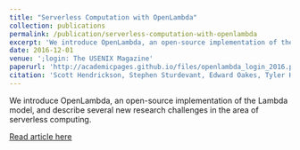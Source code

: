 ```yaml
---
title: "Serverless Computation with OpenLambda"
collection: publications
permalink: /publication/serverless-computation-with-openlambda
excerpt: 'We introduce OpenLambda, an open-source implementation of the Lambda model, and describe several new research challenges in the area of serverless computing.'
date: 2016-12-01
venue: ';login: The USENIX Magazine'
paperurl: 'http://academicpages.github.io/files/openlambda_login_2016.pdf'
citation: 'Scott Hendrickson, Stephen Sturdevant, Edward Oakes, Tyler Harter, Venkateshwaran Venkataramani, Andrea C. Arpaci‐Dusseau, and Remzi H. Arpaci‐Dusseau, “Serverless Computation with OpenLambda,” ;login: The USENIX Magazine, Winter 2016, Vol. 41, No. 4'
---
```

We introduce OpenLambda, an open-source implementation of the Lambda model, and describe several new research challenges in the area of serverless computing.

[Read article here](http://academicpages.github.io/files/openlambda_login_2016.pdf)
